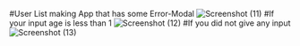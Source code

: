 #User List making App that has some Error-Modal
![Screenshot (11)](https://user-images.githubusercontent.com/111240245/228432031-22de9874-0532-431c-9ef1-3f2b35cec407.png)
#If your input age is less than 1
![Screenshot (12)](https://user-images.githubusercontent.com/111240245/228432043-7ac99471-0169-4756-b8db-6d123c5a2c3e.png)
#If you did not give any input
![Screenshot (13)](https://user-images.githubusercontent.com/111240245/228432057-4c8cf1ca-f7d3-4189-8b2b-a3d88ebcc963.png)
